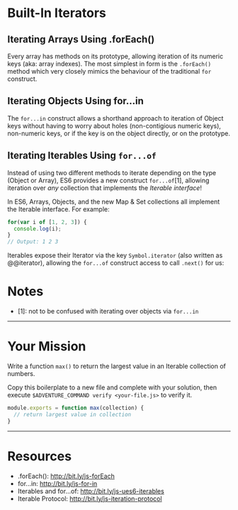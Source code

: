 # Built-In Iterators

## Iterating Arrays Using .forEach()

Every array has methods on its prototype, allowing iteration of its numeric keys
(aka: array indexes). The most simplest in form is the `.forEach()` method which
very closely mimics the behaviour of the traditional `for` construct.

## Iterating Objects Using for...in

The `for...in` construct allows a shorthand approach to iteration of Object keys
without having to worry about holes (non-contigious numeric keys), non-numeric
keys, or if the key is on the object directly, or on the prototype.

## Iterating Iterables Using `for...of`

Instead of using two different methods to iterate depending on the type (Object
or Array), ES6 provides a new construct `for...of`[1], allowing iteration over
_any_ collection that implements the _Iterable interface_!

In ES6, Arrays, Objects, and the new Map & Set collections all implement the
Iterable interface. For example:

```js
for(var i of [1, 2, 3]) {
  console.log(i);
}
// Output: 1 2 3
```

Iterables expose their Iterator via the key `Symbol.iterator` (also written as
@@iterator), allowing the `for...of` construct access to call `.next()` for us:

# Notes

 * [1]: not to be confused with iterating over objects via `for...in`

----

# Your Mission

Write a function `max()` to return the largest value in an Iterable collection
of numbers.

Copy this boilerplate to a new file and complete with your solution, then
execute `$ADVENTURE_COMMAND verify <your-file.js>` to verify it.

```js
module.exports = function max(collection) {
  // return largest value in collection
}
```

----

# Resources

 * .forEach(): http://bit.ly/js-forEach
 * for...in: http://bit.ly/js-for-in
 * Iterables and for...of: http://bit.ly/js-ues6-iterables
 * Iterable Protocol: http://bit.ly/js-iteration-protocol

